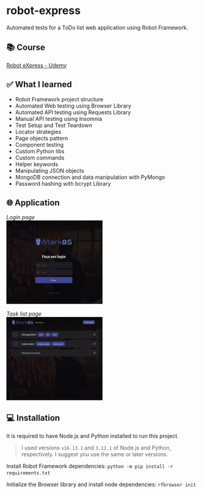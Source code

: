 # robot-express
 
Automated tests for a ToDo list web application using Robot Framework.

## 📚 Course
[Robot eXpress - Udemy](https://www.udemy.com/course/robot-express/)

## ✅ What I learned
- Robot Framework project structure
- Automated Web testing using Browser Library
- Automated API testing using Requests Library
- Manual API testing using Insomnia
- Test Setup and Test Teardown
- Locator strategies
- Page objects pattern
- Component testing
- Custom Python libs
- Custom commands
- Helper keywords 
- Manipulating JSON objects
- MongoDB connection and data manipulation with PyMongo
- Password hashing with bcrypt Library


## 🌐 Application
*Login page*
<br><img src="screenshot-login-page.png" width=50%>

*Task list page*
<br><img src="screenshot-task-list-page.png" width=50%>


## 💻 Installation
It is required to have Node.js and Python installed to run this project.

> I used versions `v16.13.1` and `3.12.1` of Node.js and Python, respectively. I suggest you use the same or later versions.

Install Robot Framework dependencies: `python -m pip install -r requirements.txt`

Initialize the Browser library and install node dependencies: `rfbrowser init`